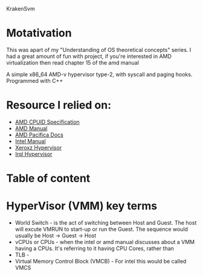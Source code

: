 KrakenSvm

# Motativation
This was apart of my "Understanding of OS theoretical concepts" series. I had a great amount of fun with project, if you're interested in AMD virtualization then read chapter 15 of the amd manual 

A simple x86_64 AMD-v hypervisor type-2, with syscall and paging hooks. Programmed with C++
# Resource I relied on:
   * [AMD CPUID Specification](http://developer.amd.com/wordpress/media/2012/10/254811.pdf)
   * [AMD Manual](https://www.amd.com/system/files/TechDocs/24593.pdf) 
   * [AMD Pacifica Docs](https://courses.cs.vt.edu/~cs5204/fall07-kafura/Papers/Virtualization/AMD-Pacifica-slides.pdf)
   * [Intel Manual](https://software.intel.com/content/www/us/en/develop/articles/intel-sdm.html)
   * [Xeroxz Hypervisor](https://githacks.org/_xeroxz/bluepill)
   * [Irql Hypervisor]()

# Table of content

# HyperVisor (VMM) key terms
   * World Switch - is the act of switching between Host and Guest. The host will excute VMRUN to start-up or run the Guest. The sequence would usually be Host -> Guest -> Host 
   * vCPUs or CPUs - when the intel or amd manual discusses about a VMM having a CPUs. It's referring to it having CPU Cores, rather than 
   * TLB - 
   * Virtual Memory Control Block (VMCB) - For intel this would be called VMCS


